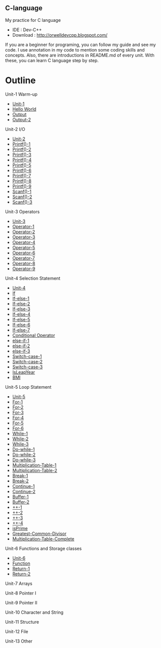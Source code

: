 ## C-language
My practice for C language
  * IDE : Dev-C++
  * Download : http://orwelldevcpp.blogspot.com/
  
If you are a beginner for programing, you can follow my guide and see my code. I use annotation in my code to mention some coding skills and concepts. Also, there are introductions in README.md of every unit. With these, you can learn C language step by step.    
# Outline
Unit-1   Warm-up
 * [Unit-1](Unit-1)
 * [Hello World](Unit-1/HelloWorld.c)
 * [Output](Unit-1/Output.c)
 * [Output-2](Unit-1/Output-2.c)
  
Unit-2   I/O
 * [Unit-2](Unit-2)
 * [Printf()-1](Unit-2/printf-1.c)
 * [Printf()-2](Unit-2/printf-2.c)
 * [Printf()-3](Unit-2/printf-3.c)
 * [Printf()-4](Unit-2/printf-4.c)
 * [Printf()-5](Unit-2/printf-5.c)
 * [Printf()-6](Unit-2/printf-6.c)
 * [Printf()-7](Unit-2/printf-7.c)
 * [Printf()-8](Unit-2/printf-8.c)
 * [Printf()-9](Unit-2/printf-9.c)
 * [Scanf()-1](Unit-2/scanf-1.c)
 * [Scanf()-2](Unit-2/scanf-2.c)
 * [Scanf()-3](Unit-2/scanf-3.c)
   
Unit-3   Operators
 * [Unit-3](Unit-3)
 * [Operator-1](Unit-3/operator-1.c)
 * [Operator-2](Unit-3/operator-2.c)
 * [Operator-3](Unit-3/operator-3.c)
 * [Operator-4](Unit-3/operator-4.c)
 * [Operator-5](Unit-3/operator-5.c)
 * [Operator-6](Unit-3/operator-6.c)
 * [Operator-7](Unit-3/operator-7.c)
 * [Operator-8](Unit-3/operator-8.c)
 * [Operator-9](Unit-3/operator-9.c)

Unit-4   Selection Statement
 * [Unit-4](Unit-4)
 * [If](Unit-4/if.c)
 * [If-else-1](Unit-4/if-else-1)
 * [If-else-2](Unit-4/if-else-2)
 * [If-else-3](Unit-4/if-else-3)
 * [If-else-4](Unit-4/if-else-4)
 * [If-else-5](Unit-4/if-else-5)
 * [If-else-6](Unit-4/if-else-6)
 * [If-else-7](Unit-4/if-else-7)
 * [Conditional Operator](Unit-4/conditional-operator.c)
 * [else-if-1](Unit-4/else-if-1.c)
 * [else-if-2](Unit-4/else-if-2.c)
 * [else-if-3](Unit-4/else-if-3.c)
 * [Switch-case-1](Unit-4/switch-case-1.c)
 * [Switch-case-2](Unit-4/switch-case-2.c)
 * [Switch-case-3](Unit-4/switch-case-3.c)
 * [IsLeapYear](Unit-4/IsLeapYear.c)
 * [BMI](Unit-4/BMI.c)
 
Unit-5   Loop Statement
 * [Unit-5](Unit-5)
 * [For-1](Unit-5/for-1.c)
 * [For-2](Unit-5/for-2.c)
 * [For-3](Unit-5/for-3.c)
 * [For-4](Unit-5/for-4.c)
 * [For-5](Unit-5/for-5.c)
 * [For-6](Unit-5/for-6.c)
 * [While-1](Unit-5/while-1.c)
 * [While-2](Unit-5/while-1.c)
 * [While-3](Unit-5/while-1.c)
 * [Do-while-1](Unit-5/do-while-1.c)
 * [Do-while-2](Unit-5/do-while-2.c)
 * [Do-while-3](Unit-5/do-while-3.c)
 * [Multiplication-Table-1](Unit-5/multiplication-table-1.c)
 * [Multiplication-Table-2](Unit-5/multiplication-table-2.c)
 * [Break-1](Unit-5/break-1.c)
 * [Break-2](Unit-5/break-2.c)
 * [Continue-1](Unit-5/continue-1.c)
 * [Continue-2](Unit-5/continue-2.c)
 * [Buffer-1](Unit-5/buffer-1.c)
 * [Buffer-2](Unit-5/buffer-2.c)
 * [++-1](Unit-5/++-1.c)
 * [++-2](Unit-5/++-2.c)
 * [++-3](Unit-5/++-3.c)
 * [++-4](Unit-5/++-4.c)
 * [isPrime](Unit-5/isPrime.c)
 * [Greatest-Common-Divisor](Unit-5/gcd.c)
 * [Multiplication-Table-Complete](Unit-5/multiplication-table-complete.c)
 
Unit-6  Functions and Storage classes
 * [Unit-6](Unit-6)
 * [Function](Unit-6/function.c)
 * [Return-1](Unit-6/return-1.c)
 * [Return-2](Unit-6/return-2.c)
 
Unit-7  Arrays

Unit-8  Pointer I

Unit-9  Pointer II

Unit-10 Character and String

Unit-11 Structure

Unit-12 File

Unit-13 Other
